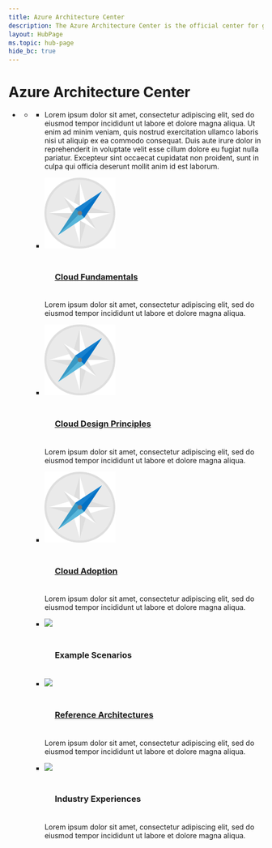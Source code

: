 ```yaml
---
title: Azure Architecture Center
description: The Azure Architecture Center is the official center for guidance, blueprints, patterns, and best practices for building solutions with Microsoft Azure. It is curated by the Microsoft patterns & practices team.
layout: HubPage
ms.topic: hub-page
hide_bc: true
---
```


<div id="main" class="v2">
    <div class="container">
        <h1>Azure Architecture Center</h1>
        <ul class="pivots">
            <li>
                <a data-default="true" href="#main"></a>
                <ul id="main">
                    <li>
                        <a href="#databases"></a>
                        <ul id="databases" class="cardsC">
                            <li class="fullSpan">
                                <div class="container intro">
                                    <p>Lorem ipsum dolor sit amet, consectetur adipiscing elit, sed do eiusmod tempor incididunt ut labore et dolore magna aliqua. Ut enim ad minim veniam, quis nostrud exercitation ullamco laboris nisi ut aliquip ex ea commodo consequat. Duis aute irure dolor in reprehenderit in voluptate velit esse cillum dolore eu fugiat nulla pariatur. Excepteur sint occaecat cupidatat non proident, sunt in culpa qui officia deserunt mollit anim id est laborum. </p>
                                </div>
                            </li>
                             <li>
                                <div class="cardSize">
                                    <div class="cardPadding">
                                        <div class="card">
                                            <div class="cardImageOuter">
                                                <div class="cardImage">
                                                    <img src="./_images/a3g-logo.svg" height="140px" />
                                                </div>
                                            </div>                                        
                                            <div class="cardText">
                                                <h3 class="bgdAccent1" style="padding:20px;"><a href="./fundamentals/index.md">Cloud Fundamentals</a></h3>
                                                <p>Lorem ipsum dolor sit amet, consectetur adipiscing elit, sed do eiusmod tempor incididunt ut labore et dolore magna aliqua.</p>
                                            </div>
                                         </div>
                                    </div>
                                </div>
                            </li>
                             <li>
                                <div class="cardSize">
                                    <div class="cardPadding">
                                        <div class="card">
                                            <div class="cardImageOuter">
                                                <div class="cardImage">
                                                    <img src="./_images/a3g-logo.svg" height="140px" />
                                                </div>
                                            </div>                                        
                                            <div class="cardText">
                                                <h3 class="bgdAccent1" style="padding:20px;"><a href="#">Cloud Design Principles</a></h3>
                                                <p>Lorem ipsum dolor sit amet, consectetur adipiscing elit, sed do eiusmod tempor incididunt ut labore et dolore magna aliqua.</p>
                                            </div>
                                         </div>
                                    </div>
                                </div>
                            </li>
                             <li>
                                <div class="cardSize">
                                    <div class="cardPadding">
                                        <div class="card">
                                            <div class="cardImageOuter">
                                                <div class="cardImage">
                                                    <img src="./_images/a3g-logo.svg" height="140px" />
                                                </div>
                                            </div>                                        
                                            <div class="cardText">
                                                <h3 class="bgdAccent1" style="padding:20px;"><a href="./cloud-adoption/index.md">Cloud Adoption</a></h3>
                                                <p>Lorem ipsum dolor sit amet, consectetur adipiscing elit, sed do eiusmod tempor incididunt ut labore et dolore magna aliqua.</p>
                                            </div>
                                         </div>
                                    </div>
                                </div>
                            </li>
                            <li>
                                <div class="cardSize">
                                    <div class="cardPadding">
                                            <div class="cardImageOuter">
                                                <div class="cardImage">
                                                    <img src="./_images/reference-architectures.svg" height="140px" />
                                                </div>
                                            </div>                                        
                                        <div class="card">
                                            <div class="cardText">
                                                <h3 class="bgdAccent1" style="padding:20px;">Example Scenarios</h3>
                                            </div>
                                        </div>
                                    </div>
                                </div>
                            </li>
                            <li>
                                <div class="cardSize">
                                    <div class="cardPadding">
                                        <div class="card">
                                            <div class="cardImageOuter">
                                                <div class="cardImage">
                                                    <img src="./_images/reference-architectures.svg" height="140px" />
                                                </div>
                                            </div>                                        
                                            <div class="cardText">
                                                <h3 class="bgdAccent1" style="padding:20px;"><a href="./reference-architectures/index.md">Reference Architectures</a></h3>
                                                <p>Lorem ipsum dolor sit amet, consectetur adipiscing elit, sed do eiusmod tempor incididunt ut labore et dolore magna aliqua.</p>
                                            </div>
                                        </div>
                                    </div>
                                </div>
                            </li>
                            <li>
                                <div class="cardSize">
                                    <div class="cardPadding">
                                        <div class="card">
                                            <div class="cardImageOuter">
                                                <div class="cardImage">
                                                    <img src="./_images/reference-architectures.svg" height="140px" />
                                                </div>
                                            </div>                                        
                                            <div class="cardText">
                                                <h3 class="bgdAccent1" style="padding:20px;"><a href="./reference-architectures/index.md"></a>Industry Experiences</h3>
                                                <p>Lorem ipsum dolor sit amet, consectetur adipiscing elit, sed do eiusmod tempor incididunt ut labore et dolore magna aliqua.</p>
                                            </div>
                                        </div>
                                    </div>
                                </div>
                            </li>
                        </ul>
                    </li>
                </ul>
            </li>
        </ul>
    </div>
</div>